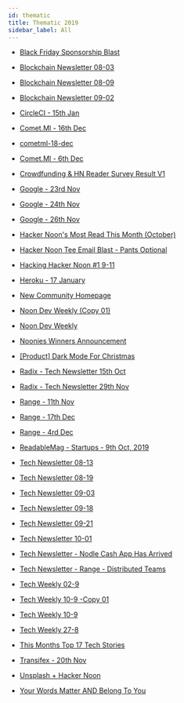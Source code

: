 ```yaml
---
id: thematic
title: Thematic 2019
sidebar_label: All
---
```


-   <a href="/html/Thematic/2019/Black Friday Sponsorship Blast.html" target="_parent">Black Friday Sponsorship Blast</a>
-   <a href="/html/Thematic/2019/Blockchain Newsletter 08-03.html" target="_parent">Blockchain Newsletter 08-03</a>
-   <a href="/html/Thematic/2019/Blockchain Newsletter 08-09.html" target="_parent">Blockchain Newsletter 08-09</a>
-   <a href="/html/Thematic/2019/Black Friday Sponsorship Blast.html" target="_parent">Blockchain Newsletter 09-02</a>
-   <a href="/html/Thematic/2019/CircleCI%20-%2015th%20Jan.html" target="_parent">CircleCI - 15th Jan</a>
-   <a href="/html/Thematic/2019/Comet.Ml%20-%2016th%20Dec.html" target="_parent">Comet.Ml - 16th Dec</a>
-   <a href="/html/Thematic/2019/cometml-18-dec.html" target="_parent">cometml-18-dec</a>
-   <a href="/html/Thematic/2019/Comet.Ml%20-%206th%20Dec.html" target="_parent">Comet.Ml - 6th Dec</a>
-   <a href="/html/Thematic/2019/Crowdfunding%20&%20HN%20Reader%20Survey%20Result%20V1.html" target="_parent">Crowdfunding & HN Reader Survey Result V1</a>
-   <a href="/html/Thematic/2019/Google%20-%2023rd%20Nov.html" target="_parent">Google - 23rd Nov</a>
-   <a href="/html/Thematic/2019/Google%20-%2024th%20Nov.html" target="_parent">Google - 24th Nov</a>
-   <a href="/html/Thematic/2019/Google%20-%2026th%20Nov.html" target="_parent">Google - 26th Nov</a>
-   <a href="/html/Thematic/2019/Hacker%20Noon's%20Most%20Read%20This%20Month%20(October).html" target="_parent">Hacker Noon's Most Read This Month (October)</a>
-   <a href="/html/Thematic/2019/Hacker%20Noon%20Tee%20Email%20Blast%20-%20Pants%20Optional.html" target="_parent">Hacker Noon Tee Email Blast - Pants Optional</a>
-   <a href="/html/Thematic/2019/Hacking Hacker Noon #1 9-11.html" target="_parent">Hacking Hacker Noon #1 9-11</a>
-   <a href="/html/Thematic/2019/Heroku%20-%2017%20January.html" target="_parent">Heroku - 17 January</a>
-   <a href="/html/Thematic/2019/New%20Community%20Homepage.html" target="_parent">New Community Homepage</a>
-   <a href="/html/Thematic/2019/Noon%20Dev%20Weekly%20(Copy%2001).html" target="_parent">Noon Dev Weekly (Copy 01)</a>
-   <a href="/html/Thematic/2019/Noo%20%20Dev%20Weekly.html" target="_parent">Noon Dev Weekly</a>
-   <a href="/html/Thematic/2019/Noonies%20Winners%20Announcement.html" target="_parent">Noonies Winners Announcement</a>
-   <a href="/html/Thematic/2019/[Product]%20Dark%20Mode%20For%20Christmas.html" target="_parent">[Product] Dark Mode For Christmas</a>
-   <a href="/html/Thematic/2019/Radix%20-%20Tech%20Newsletter%2015th%20Oct.html" target="_parent">Radix - Tech Newsletter 15th Oct</a>
-   <a href="/html/Thematic/2019/Radix%20-%20Tech%20Newsletter%2029th%20Nov.html" target="_parent">Radix - Tech Newsletter 29th Nov</a>
-   <a href="/html/Thematic/2019/Range%20-%2011th%20Nov.html" target="_parent">Range - 11th Nov</a>
-   <a href="/html/Thematic/2019/Range%20-%2017th%20Dec.html" target="_parent">Range - 17th Dec</a>

-   <a href="/html/Thematic/2019/Range%20-%204rd%20Dec.html" target="_parent">Range - 4rd Dec</a>
-   <a href="/html/Thematic/2019/ReadableMag%20-%20Startups%20-%209th%20Oct,%202019.html" target="_parent">ReadableMag - Startups - 9th Oct, 2019</a>
-   <a href="//html/Thematic/2019/Tech%20Newsletter%2008-13.html" target="_parent">Tech Newsletter 08-13</a>
-   <a href="/html/Thematic/2019/Tech%20Newsletter%2008-19.html" target="_parent">Tech Newsletter 08-19</a>
-   <a href="/html/Thematic/2019/Tech%20Newsletter%2009-03.html" target="_parent">Tech Newsletter 09-03</a>
-   <a href="/html/Thematic/2019/Tech%20Newsletter%2009-18.html" target="_parent">Tech Newsletter 09-18</a>
-   <a href="/html/Thematic/2019/Tech%20Newsletter%2009-21.html" target="_parent">Tech Newsletter 09-21</a>
-   <a href="/html/Thematic/2019/Tech%20Newsletter%2010-01.html" target="_parent">Tech Newsletter 10-01</a>
-   <a href="/html/Thematic/2019/Tech%20Newsletter%20-%20Nodle%20Cash%20App%20Has%20Arrived.html" target="_parent">Tech Newsletter - Nodle Cash App Has Arrived</a>
-   <a href="/html/Thematic/2019/Tech%20Newsletter%20-%20Range%20-%20Distributed%20Teams.html" target="_parent">Tech Newsletter - Range - Distributed Teams</a>
-   <a href="/html/Thematic/2019/Tech%20Weekly%2002-9.html" target="_parent">Tech Weekly 02-9</a>
-   <a href="/html/Thematic/2019/Tech%20Weekly%2010-9%20-Copy%2001.html" target="_parent">Tech Weekly 10-9 -Copy 01</a>
-   <a href="/html/Thematic/2019/Tech%20Weekly%2010-9.html" target="_parent">Tech Weekly 10-9</a>
-   <a href="/html/Thematic/2019/Tech%20Weekly%2027-8.html" target="_parent">Tech Weekly 27-8</a>
-   <a href="/html/Thematic/2019/This%20Months%20Top%2017%20Tech%20Stories.html" target="_parent">This Months Top 17 Tech Stories</a>
-   <a href="/html/Thematic/2019/Transifex%20-%2020th%20Nov.html" target="_parent">Transifex - 20th Nov</a>
-   <a href="/html/Thematic/2019/[Unsplash%20+%20Hacker%20Noon.html" target="_parent">Unsplash + Hacker Noon</a>
-   <a href="/html/Thematic/2019/our%20Words%20Matter%20AND%20Belong%20To%20You.html" target="_parent">Your Words Matter AND Belong To You</a>
